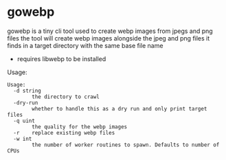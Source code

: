 # gowebp

gowebp is a tiny cli tool used to create webp images from jpegs and png files
the tool will create webp images alongside the jpeg and png files it finds in a target
directory with the same base file name

- requires libwebp to be installed

Usage:
```
Usage:
  -d string
        the directory to crawl
  -dry-run
        whether to handle this as a dry run and only print target files
  -q uint
        the quality for the webp images
  -r    replace existing webp files
  -w int
        the number of worker routines to spawn. Defaults to number of CPUs

```

